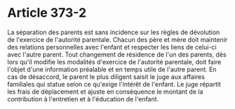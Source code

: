 # Article 373-2

La séparation des parents est sans incidence sur les règles de dévolution de l'exercice de l'autorité parentale.   Chacun des père et mère doit maintenir des relations personnelles avec l'enfant et respecter les liens de celui-ci avec l'autre parent.   Tout changement de résidence de l'un des parents, dès lors qu'il modifie les modalités d'exercice de l'autorité parentale, doit faire l'objet d'une information préalable et en temps utile de l'autre parent. En cas de désaccord, le parent le plus diligent saisit le juge aux affaires familiales qui statue selon ce qu'exige l'intérêt de l'enfant. Le juge répartit les frais de déplacement et ajuste en conséquence le montant de la contribution à l'entretien et à l'éducation de l'enfant.